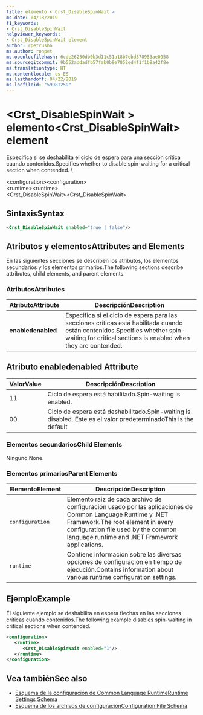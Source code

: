 ```yaml
---
title: elemento < Crst_DisableSpinWait >
ms.date: 04/18/2019
f1_keywords:
- Crst_DisableSpinWait
helpviewer_keywords:
- Crst_DisableSpinWait element
author: rpetrusha
ms.author: ronpet
ms.openlocfilehash: 6cde26250db0b3d11c51a18b7ebd378953ae0958
ms.sourcegitcommit: 9b552addadfb57fab0b9e7852ed4f1f1b8a42f8e
ms.translationtype: HT
ms.contentlocale: es-ES
ms.lasthandoff: 04/22/2019
ms.locfileid: "59981259"
---
```

# <a name="crstdisablespinwait-element"></a><span data-ttu-id="968c3-102">\<Crst_DisableSpinWait > elemento</span><span class="sxs-lookup"><span data-stu-id="968c3-102">\<Crst_DisableSpinWait> element</span></span>

<span data-ttu-id="968c3-103">Especifica si se deshabilita el ciclo de espera para una sección crítica cuando contenidos.</span><span class="sxs-lookup"><span data-stu-id="968c3-103">Specifies whether to disable spin-waiting for a critical section when contended.</span></span> \ 
  
 <span data-ttu-id="968c3-104">\<configuration></span><span class="sxs-lookup"><span data-stu-id="968c3-104">\<configuration></span></span>  
<span data-ttu-id="968c3-105">\<runtime></span><span class="sxs-lookup"><span data-stu-id="968c3-105">\<runtime></span></span>  
<span data-ttu-id="968c3-106">\<Crst_DisableSpinWait></span><span class="sxs-lookup"><span data-stu-id="968c3-106">\<Crst_DisableSpinWait></span></span>  
  
## <a name="syntax"></a><span data-ttu-id="968c3-107">Sintaxis</span><span class="sxs-lookup"><span data-stu-id="968c3-107">Syntax</span></span>  
  
```xml  
<Crst_DisableSpinWait enabled="true | false"/>  
```  
  
## <a name="attributes-and-elements"></a><span data-ttu-id="968c3-108">Atributos y elementos</span><span class="sxs-lookup"><span data-stu-id="968c3-108">Attributes and Elements</span></span>

<span data-ttu-id="968c3-109">En las siguientes secciones se describen los atributos, los elementos secundarios y los elementos primarios.</span><span class="sxs-lookup"><span data-stu-id="968c3-109">The following sections describe attributes, child elements, and parent elements.</span></span>  
  
### <a name="attributes"></a><span data-ttu-id="968c3-110">Atributos</span><span class="sxs-lookup"><span data-stu-id="968c3-110">Attributes</span></span>  
  
|<span data-ttu-id="968c3-111">Atributo</span><span class="sxs-lookup"><span data-stu-id="968c3-111">Attribute</span></span>|<span data-ttu-id="968c3-112">Descripción</span><span class="sxs-lookup"><span data-stu-id="968c3-112">Description</span></span>|  
|---------------|-----------------|  
|<span data-ttu-id="968c3-113">**enabled**</span><span class="sxs-lookup"><span data-stu-id="968c3-113">**enabled**</span></span>|<span data-ttu-id="968c3-114">Especifica si el ciclo de espera para las secciones críticas está habilitada cuando están contenidos.</span><span class="sxs-lookup"><span data-stu-id="968c3-114">Specifies whether spin-waiting for critical sections is enabled when they are contended.</span></span>|  
  
## <a name="enabled-attribute"></a><span data-ttu-id="968c3-115">Atributo enabled</span><span class="sxs-lookup"><span data-stu-id="968c3-115">enabled Attribute</span></span>  
  
|<span data-ttu-id="968c3-116">Valor</span><span class="sxs-lookup"><span data-stu-id="968c3-116">Value</span></span>|<span data-ttu-id="968c3-117">Descripción</span><span class="sxs-lookup"><span data-stu-id="968c3-117">Description</span></span>|  
|-----------|-----------------|  
|<span data-ttu-id="968c3-118">1</span><span class="sxs-lookup"><span data-stu-id="968c3-118">1</span></span>|<span data-ttu-id="968c3-119">Ciclo de espera está habilitado.</span><span class="sxs-lookup"><span data-stu-id="968c3-119">Spin-waiting is enabled.</span></span>|  
|<span data-ttu-id="968c3-120">0</span><span class="sxs-lookup"><span data-stu-id="968c3-120">0</span></span>|<span data-ttu-id="968c3-121">Ciclo de espera está deshabilitado.</span><span class="sxs-lookup"><span data-stu-id="968c3-121">Spin-waiting is disabled.</span></span> <span data-ttu-id="968c3-122">Este es el valor predeterminado</span><span class="sxs-lookup"><span data-stu-id="968c3-122">This is the default</span></span>|  
  
### <a name="child-elements"></a><span data-ttu-id="968c3-123">Elementos secundarios</span><span class="sxs-lookup"><span data-stu-id="968c3-123">Child Elements</span></span>  
 <span data-ttu-id="968c3-124">Ninguno.</span><span class="sxs-lookup"><span data-stu-id="968c3-124">None.</span></span>  
  
### <a name="parent-elements"></a><span data-ttu-id="968c3-125">Elementos primarios</span><span class="sxs-lookup"><span data-stu-id="968c3-125">Parent Elements</span></span>  
  
|<span data-ttu-id="968c3-126">Elemento</span><span class="sxs-lookup"><span data-stu-id="968c3-126">Element</span></span>|<span data-ttu-id="968c3-127">Descripción</span><span class="sxs-lookup"><span data-stu-id="968c3-127">Description</span></span>|  
|-------------|-----------------|  
|`configuration`|<span data-ttu-id="968c3-128">Elemento raíz de cada archivo de configuración usado por las aplicaciones de Common Language Runtime y .NET Framework.</span><span class="sxs-lookup"><span data-stu-id="968c3-128">The root element in every configuration file used by the common language runtime and .NET Framework applications.</span></span>|  
|`runtime`|<span data-ttu-id="968c3-129">Contiene información sobre las diversas opciones de configuración en tiempo de ejecución.</span><span class="sxs-lookup"><span data-stu-id="968c3-129">Contains information about various runtime configuration settings.</span></span>|  
  
## <a name="example"></a><span data-ttu-id="968c3-130">Ejemplo</span><span class="sxs-lookup"><span data-stu-id="968c3-130">Example</span></span>  

<span data-ttu-id="968c3-131">El siguiente ejemplo se deshabilita en espera flechas en las secciones críticas cuando contenidos.</span><span class="sxs-lookup"><span data-stu-id="968c3-131">The following example disables spin-waiting in critical sections when contended.</span></span>  
  
```xml  
<configuration>  
   <runtime>  
      <Crst_DisableSpinWait enabled="1"/>  
   </runtime>  
</configuration>  
```  
  
## <a name="see-also"></a><span data-ttu-id="968c3-132">Vea también</span><span class="sxs-lookup"><span data-stu-id="968c3-132">See also</span></span>

- [<span data-ttu-id="968c3-133">Esquema de la configuración de Common Language Runtime</span><span class="sxs-lookup"><span data-stu-id="968c3-133">Runtime Settings Schema</span></span>](../../../../../docs/framework/configure-apps/file-schema/runtime/index.md)
- [<span data-ttu-id="968c3-134">Esquema de los archivos de configuración</span><span class="sxs-lookup"><span data-stu-id="968c3-134">Configuration File Schema</span></span>](../../../../../docs/framework/configure-apps/file-schema/index.md)
